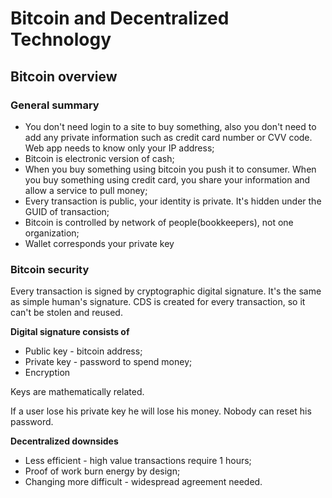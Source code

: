 # Bitcoin and Decentralized Technology

## Bitcoin overview

### General summary
- You don't need login to a site to buy something, also you don't need to add any private information such as credit card number or CVV code. Web app needs to know only your IP address;
- Bitcoin is electronic version of cash;
- When you buy something using bitcoin you push it to consumer. When you buy something using credit card, you share your information and allow a service to pull money;
- Every transaction is public, your identity is private. It's hidden under the GUID of transaction; 
- Bitcoin is controlled by network of people(bookkeepers), not one organization;
- Wallet corresponds your private key

### Bitcoin security

Every transaction is signed by cryptographic digital signature. It's the same as simple human's signature.
CDS is created for every transaction, so it can't be stolen and reused.

**Digital signature consists of**
- Public key - bitcoin address;
- Private key - password to spend money;
- Encryption

Keys are mathematically related.

If a user lose his private key he will lose his money. Nobody can reset his password.

**Decentralized downsides**
 - Less efficient - high value transactions require 1 hours;
 - Proof of work burn energy by design;
 - Changing more difficult - widespread agreement needed.